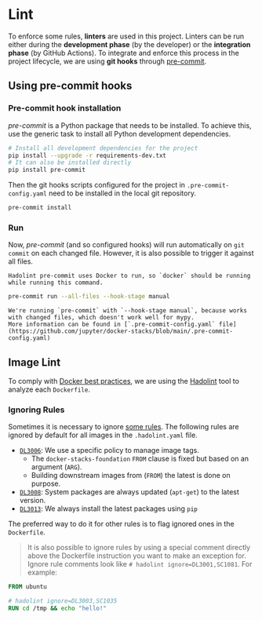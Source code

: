 # Lint

To enforce some rules, **linters** are used in this project.
Linters can be run either during the **development phase** (by the developer) or the **integration phase** (by GitHub Actions).
To integrate and enforce this process in the project lifecycle, we are using **git hooks** through [pre-commit](https://pre-commit.com/).

## Using pre-commit hooks

### Pre-commit hook installation

_pre-commit_ is a Python package that needs to be installed.
To achieve this, use the generic task to install all Python development dependencies.

```sh
# Install all development dependencies for the project
pip install --upgrade -r requirements-dev.txt
# It can also be installed directly
pip install pre-commit
```

Then the git hooks scripts configured for the project in `.pre-commit-config.yaml` need to be installed in the local git repository.

```sh
pre-commit install
```

### Run

Now, _pre-commit_ (and so configured hooks) will run automatically on `git commit` on each changed file.
However, it is also possible to trigger it against all files.

```{note}
Hadolint pre-commit uses Docker to run, so `docker` should be running while running this command.
```

```sh
pre-commit run --all-files --hook-stage manual
```

```{note}
We're running `pre-commit` with `--hook-stage manual`, because works with changed files, which doesn't work well for mypy.
More information can be found in [`.pre-commit-config.yaml` file](https://github.com/jupyter/docker-stacks/blob/main/.pre-commit-config.yaml)
```

## Image Lint

To comply with [Docker best practices](https://docs.docker.com/develop/develop-images/dockerfile_best-practices),
we are using the [Hadolint](https://github.com/hadolint/hadolint) tool to analyze each `Dockerfile`.

### Ignoring Rules

Sometimes it is necessary to ignore [some rules](https://github.com/hadolint/hadolint#rules).
The following rules are ignored by default for all images in the `.hadolint.yaml` file.

- [`DL3006`][dl3006]: We use a specific policy to manage image tags.
  - The `docker-stacks-foundation` `FROM` clause is fixed but based on an argument (`ARG`).
  - Building downstream images from (`FROM`) the latest is done on purpose.
- [`DL3008`][dl3008]: System packages are always updated (`apt-get`) to the latest version.
- [`DL3013`][dl3013]: We always install the latest packages using `pip`

The preferred way to do it for other rules is to flag ignored ones in the `Dockerfile`.

> It is also possible to ignore rules by using a special comment directly above the Dockerfile instruction you want to make an exception for.
> Ignore rule comments look like `# hadolint ignore=DL3001,SC1081`.
> For example:

```dockerfile
FROM ubuntu

# hadolint ignore=DL3003,SC1035
RUN cd /tmp && echo "hello!"
```

[dl3006]: https://github.com/hadolint/hadolint/wiki/DL3006
[dl3008]: https://github.com/hadolint/hadolint/wiki/DL3008
[dl3013]: https://github.com/hadolint/hadolint/wiki/DL3013
